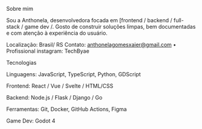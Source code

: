 Sobre mim

Sou a Anthonela, desenvolvedora focada em [frontend / backend / full-stack / game dev /.
Gosto de construir soluções limpas, bem documentadas e com atenção à experiência do usuário.

Localização: Brasil/ RS
Contato: anthonelagomesxaier@gmail.com
 • Profissional instagram: TechByae

Tecnologias

Linguagens: JavaScript, TypeScript, Python, GDScript

Frontend: React / Vue / Svelte / HTML/CSS

Backend: Node.js / Flask / Django / Go

Ferramentas: Git, Docker, GitHub Actions, Figma

Game Dev: Godot 4
